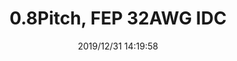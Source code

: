 ﻿---
layout: post 
title: 0.8Pitch, FEP 32AWG IDC
tags: SUR008
categories: wire-harness
overview: 0.8Pitch, FEP 32AWG IDC
series: IDC
part_number: 
thumb_img: static/202007/217-thumb-20200703200713.jpg
small_img: static/202007/217-20200703200713.jpg
date: 2019/12/31 14:19:58
---



